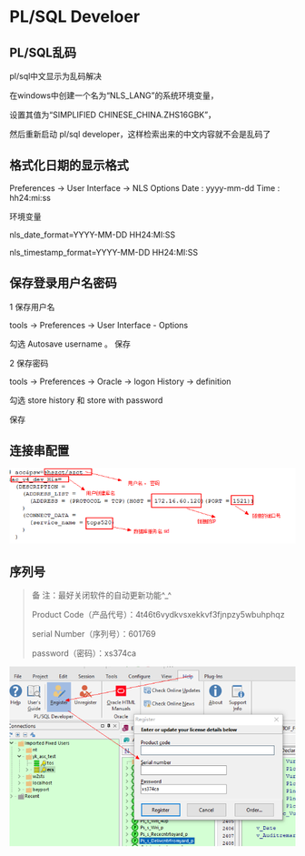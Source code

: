 # PL/SQL Develoer

## PL/SQL乱码

pl/sql中文显示为乱码解决

在windows中创建一个名为“NLS_LANG”的系统环境变量，

设置其值为“SIMPLIFIED CHINESE_CHINA.ZHS16GBK”，

然后重新启动 pl/sql developer，这样检索出来的中文内容就不会是乱码了

## 格式化日期的显示格式

Preferences -> User Interface -> NLS Options 
Date : yyyy-mm-dd
Time : hh24:mi:ss

环境变量

nls_date_format=YYYY-MM-DD HH24:MI:SS

nls_timestamp_format=YYYY-MM-DD HH24:MI:SS


## 保存登录用户名密码

1 保存用户名

tools -> Preferences -> User Interface - Options

勾选 Autosave username 。 保存

2 保存密码

tools -> Preferences -> Oracle  -> logon History  -> definition

勾选 store history  和 store with password

保存

## 连接串配置

![image.png](./assets/1637326504689-image.png)

## 序列号

> 备    注：最好关闭软件的自动更新功能^_^
>
> Product Code（产品代号）：4t46t6vydkvsxekkvf3fjnpzy5wbuhphqz
>
> serial Number（序列号）：601769
>
> password（密码）：xs374ca

![image.png](./assets/1644893524111-image.png)
